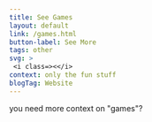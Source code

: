 ```yaml
---
title: See Games
layout: default
link: /games.html
button-label: See More
tags: other
svg: > 
 <i class=><</i>  
context: only the fun stuff
blogTag: Website
---
```

you need more context on "games"?

